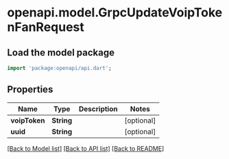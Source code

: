 # openapi.model.GrpcUpdateVoipTokenFanRequest

## Load the model package
```dart
import 'package:openapi/api.dart';
```

## Properties
Name | Type | Description | Notes
------------ | ------------- | ------------- | -------------
**voipToken** | **String** |  | [optional] 
**uuid** | **String** |  | [optional] 

[[Back to Model list]](../README.md#documentation-for-models) [[Back to API list]](../README.md#documentation-for-api-endpoints) [[Back to README]](../README.md)



